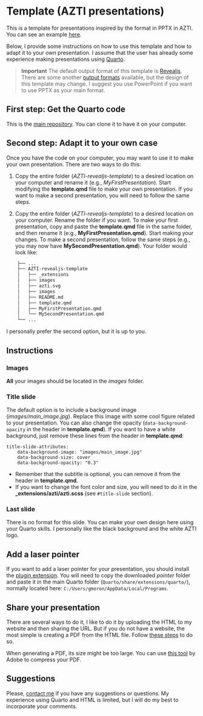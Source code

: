 Template (AZTI presentations)
============================

This is a template for presentations inspired by the format in PPTX in AZTI. 
You can see an example [here](https://giancarlomcorrea.netlify.app/slides/azti-template/template#/title-slide).

Below, I provide some instructions on how to use this template and how to adapt it to your own presentation. 
I assume that the user has already some experience making presentations using [Quarto](https://quarto.org/).

> **Important**
> The default output format of this template is [Revealjs](https://quarto.org/docs/presentations/revealjs/). 
> There are some another [output formats](https://quarto.org/docs/presentations/) available,
> but the design of this template may change. I suggest you use PowerPoint if you want to use
> PPTX as your main format. 

## First step: Get the Quarto code

This is the [main repository](https://github.com/GiancarloMCorrea/AZTI-revealjs-template). 
You can clone it to have it on your computer.

## Second step: Adapt it to your own case

Once you have the code on your computer, you may want to use it to make your own presentation. There are two ways to do this:

1. Copy the entire folder (*AZTI-revealjs-template*) to a desired location on your computer and rename it (e.g., *MyFirstPresentation*).
Start modifying the **template.qmd** file to make your own presentation. If you want to make a second presentation, you will need to follow the same steps.

2. Copy the entire folder (*AZTI-revealjs-template*) to a desired location on your computer. Rename the folder if you want. 
To make your first presentation, copy and paste the **template.qmd** file in the same folder, and then rename it (e.g., **MyFirstPresentation.qmd**). Start making your changes.
To make a second presentation, follow the same steps (e.g., you may now have **MySecondPresentation.qmd**). Your folder would look like:

```bash
    ├── ...
    ├── AZTI-revealjs-template                    
    │   ├── _extensions   
    │   ├── images 
    │   ├── azti.svg
    │   ├── images
    │   ├── README.md
    │   ├── template.qmd		
    │   ├── MyFirstPresentation.qmd	
    │   └── MySecondPresentation.qmd          
    └── ...
```

I personally prefer the second option, but it is up to you. 

## Instructions

### Images

**All** your images should be located in the *images* folder. 

### Title slide

The default option is to include a background image (*images/main_image.jpg*). Replace this image with some cool figure related to your presentation. 
You can also change the opacity (`data-background-opacity` in the header in **template.qmd**). 
If you want to have a white background, just remove these lines from the header in **template.qmd**:

```
title-slide-attributes:
    data-background-image: "images/main_image.jpg"
    data-background-size: cover
    data-background-opacity: "0.3"
```

- Remember that the subtitle is optional, you can remove it from the header in **template.qmd**.
- If you want to change the font color and size, you will need to do it in the **_extensions/azti/azti.scss** (see `#title-slide` section).

### Last slide

There is no format for this slide. You can make your own design here using your Quarto skills. I personally like the black background and the white AZTI logo.

## Add a laser pointer

If you want to add a laser pointer for your presentation, you should install the [plugin extension](https://github.com/quarto-ext/pointer). You will need to copy the downloaded *pointer* folder 
and paste it in the main Quarto folder (`Quarto/share/extensions/quarto/`), normally located here: `C:/Users/gmoron/AppData/Local/Programs`. 

## Share your presentation

There are several ways to do it, I like to do it by uploading the HTML to my website and then sharing the URL. 
But if you do not have a website, the most simple is creating a PDF from the HTML file. Follow [these steps](https://quarto.org/docs/presentations/revealjs/presenting.html#print-to-pdf) to do so.

When generating a PDF, its size might be too large. You can use [this tool](https://www.adobe.com/acrobat/online/compress-pdf.html) by Adobe to compress your PDF.

## Suggestions

Please, [contact me](mailto:gmoron@azti.es) if you have any suggestions or questions. My experience using Quarto and HTML is limited, but I will do my best to incorporate your comments. 